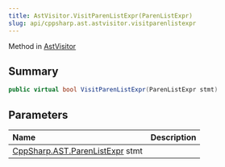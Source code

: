 ```yaml
---
title: AstVisitor.VisitParenListExpr(ParenListExpr)
slug: api/cppsharp.ast.astvisitor.visitparenlistexpr
---
```

Method in [AstVisitor](/api/cppsharp/ast/astvisitor)

## Summary



```csharp
public virtual bool VisitParenListExpr(ParenListExpr stmt)
```

## Parameters

|Name|Description|
|:---|:---|
|[CppSharp.AST.ParenListExpr](/api/cppsharp/ast/parenlistexpr) stmt||

